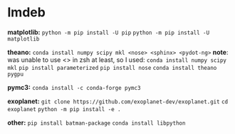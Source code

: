 # lmdeb


**matplotlib:**
 `python -m pip install -U pip`
`python -m pip install -U matplotlib`

**theano:**
`conda install numpy scipy mkl <nose> <sphinx> <pydot-ng>`
  **note**: was unable to use <> in zsh at least, so I used:
`conda install numpy scipy mkl`
`pip install parameterized`
`pip install nose`
`conda install theano pygpu`

**pymc3:**
`conda install -c conda-forge pymc3`

**exoplanet:**
`git clone https://github.com/exoplanet-dev/exoplanet.git`
`cd exoplanet`
`python -m pip install -e .`

**other:**
`pip install batman-package`
`conda install libpython`

